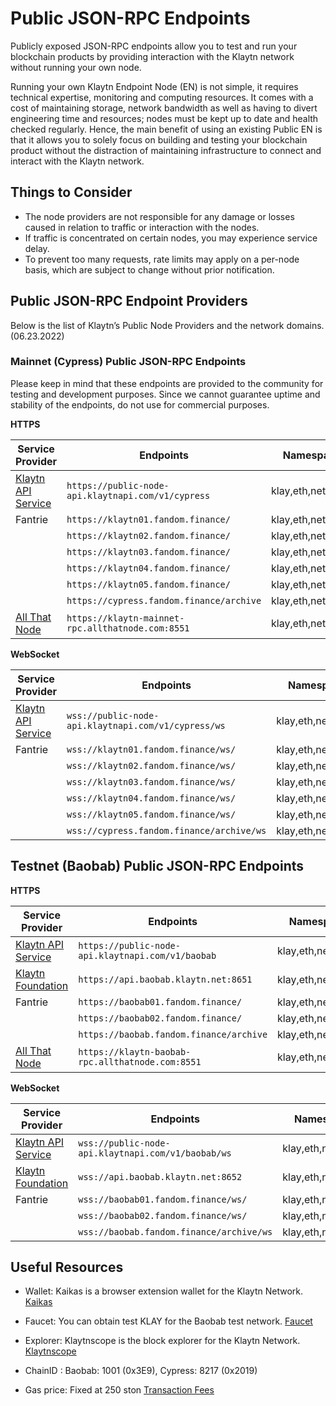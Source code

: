 # Public JSON-RPC Endpoints

Publicly exposed JSON-RPC endpoints allow you to test and run your blockchain products by providing interaction with the Klaytn network without running your own node.

Running your own Klaytn Endpoint Node (EN) is not simple, it requires technical expertise, monitoring and computing resources. It comes with a cost of maintaining storage, network bandwidth as well as having to divert engineering time and resources; nodes must be kept up to date and health checked regularly. Hence, the main benefit of using an existing Public EN is that it allows you to solely focus on building and testing your blockchain product without the distraction of maintaining infrastructure to connect and interact with the Klaytn network.
 
## Things to Consider

- The node providers are not responsible for any damage or losses caused in relation to traffic or interaction with the nodes.
- If traffic is concentrated on certain nodes, you may experience service delay.
- To prevent too many requests, rate limits may apply on a per-node basis, which are subject to change without prior notification.

## Public JSON-RPC Endpoint Providers

Below is the list of Klaytn’s Public Node Providers and the network domains. (06.23.2022)

### Mainnet (Cypress) Public JSON-RPC Endpoints

Please keep in mind that these endpoints are provided to the community for testing and development purposes.
Since we cannot guarantee uptime and stability of the endpoints, do not use for commercial purposes.

**HTTPS**

|Service Provider|Endpoints|Namespaces|
|---|---|---|
|[Klaytn API Service](https://www.klaytnapi.com/)| `https://public-node-api.klaytnapi.com/v1/cypress`|klay,eth,net,debug|
|Fantrie|`https://klaytn01.fandom.finance/`|klay,eth,net,debug|
||`https://klaytn02.fandom.finance/`|klay,eth,net,debug|
||`https://klaytn03.fandom.finance/`|klay,eth,net,debug|
||`https://klaytn04.fandom.finance/`|klay,eth,net,debug|
||`https://klaytn05.fandom.finance/`|klay,eth,net,debug|
||`https://cypress.fandom.finance/archive`|klay,eth,net,debug|
|[All That Node](www.allthatnode.com)|`https://klaytn-mainnet-rpc.allthatnode.com:8551`|klay,eth,net|

**WebSocket** 

|Service Provider|Endpoints|Namespaces|
|---|---|---|
|[Klaytn API Service](https://www.klaytnapi.com/)| `wss://public-node-api.klaytnapi.com/v1/cypress/ws`|klay,eth,net,debug|
|Fantrie|`wss://klaytn01.fandom.finance/ws/`|klay,eth,net,debug|
||`wss://klaytn02.fandom.finance/ws/`|klay,eth,net,debug|
||`wss://klaytn03.fandom.finance/ws/`|klay,eth,net,debug|
||`wss://klaytn04.fandom.finance/ws/`|klay,eth,net,debug|
||`wss://klaytn05.fandom.finance/ws/`|klay,eth,net,debug|
||`wss://cypress.fandom.finance/archive/ws`|klay,eth,net,debug|


## Testnet (Baobab) Public JSON-RPC Endpoints

**HTTPS**

|Service Provider|Endpoints|Namespaces|
|---|---|---|
|[Klaytn API Service](https://www.klaytnapi.com/)| `https://public-node-api.klaytnapi.com/v1/baobab`|klay,eth,net,debug|
|[Klaytn Foundation](https://www.klaytn.foundation)|`https://api.baobab.klaytn.net:8651`|klay,eth,net|
|Fantrie|`https://baobab01.fandom.finance/`|klay,eth,net,debug|
||`https://baobab02.fandom.finance/`|klay,eth,net,debug|
||`https://baobab.fandom.finance/archive`|klay,eth,net,debug|
|[All That Node](www.allthatnode.com)|`https://klaytn-baobab-rpc.allthatnode.com:8551`|klay,eth,net|

**WebSocket** 

|Service Provider|Endpoints|Namespaces|
|---|---|---|
|[Klaytn API Service](https://www.klaytnapi.com/)| `wss://public-node-api.klaytnapi.com/v1/baobab/ws`|klay,eth,net,debug|
|[Klaytn Foundation](https://www.klaytn.foundation)|`wss://api.baobab.klaytn.net:8652`|klay,eth,net|
|Fantrie|`wss://baobab01.fandom.finance/ws/`|klay,eth,net,debug|
||`wss://baobab02.fandom.finance/ws/`|klay,eth,net,debug|
||`wss://baobab.fandom.finance/archive/ws`|klay,eth,net,debug|

## Useful Resources 

- Wallet: Kaikas is a browser extension wallet for the Klaytn Network.
[Kaikas](https://docs.klaytn.foundation/dapp/developer-tools/kaikas)

- Faucet: You can obtain test KLAY for the Baobab test network. 
[Faucet](https://docs.klaytn.foundation/dapp/developer-tools/klaytn-wallet#how-to-receive-baobab-testnet-klay)

- Explorer: Klaytnscope is the block explorer for the Klaytn Network.
[Klaytnscope](https://docs.klaytn.foundation/dapp/developer-tools/klaytnscope)

- ChainID : Baobab: 1001 (0x3E9), Cypress: 8217 (0x2019)

- Gas price: Fixed at 250 ston
[Transaction Fees](https://docs.klaytn.com/klaytn/design/transaction-fees)

